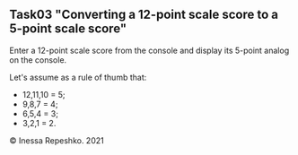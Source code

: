 ## Task03 "Converting a 12-point scale score to a 5-point scale score"

Enter a 12-point scale score from the console and display its 5-point analog on the console.

Let's assume as a rule of thumb that:
* 12,11,10 = 5;
* 9,8,7 = 4;
* 6,5,4 = 3;
* 3,2,1 = 2.

© Inessa Repeshko. 2021
